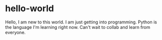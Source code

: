 # hello-world
Hello, I am new to this world. I am just getting into programming. Python is the language I'm learning right now. Can't wait to collab and learn from everyone.
